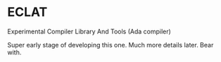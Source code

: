 # ECLAT
Experimental Compiler Library And Tools (Ada compiler)

Super early stage of developing this one. Much more details later. Bear with.
